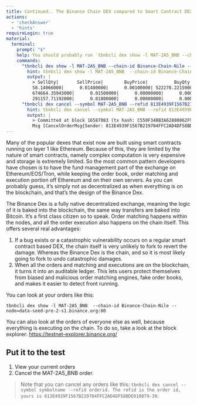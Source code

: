 ```yaml
---
title: Continued.. The Binance Chain DEX compared to Smart Contract DEXs
actions:
  - 'checkAnswer'
  - 'hints'
requireLogin: true
material:
  terminal:
    prompt: "$"
    help: You should probably run `tbnbcli dex show -l MAT-2A5_BNB --chain-id Binance-Chain-Nile --node=data-seed-pre-2-s1.binance.org:80` followed by `tbnbcli dex cancel --symbol MAT-2A5_BNB --refid 813E4939F1567B219704FFC2AD4DF58BDE010879-30`.
    commands:
      "tbnbcli dex show -l MAT-2A5_BNB --chain-id Binance-Chain-Nile --node=data-seed-pre-2-s1.binance.org:80":
        hint: tbnbcli dex show -l MAT-2A5_BNB  --chain-id Binance-Chain-Nile --node=data-seed-pre-2-s1.binance.org:80
        output: |
          > SellQty|       SellPrice|        BuyPrice|          BuyQty
          58.14066000|      0.01400000|      0.00100000| 522278.22159000
          674664.35943000|      0.01500000|      0.00000000|      0.00000000
          291157.71192000|      0.01800000|      0.00000000|      0.00000000
      "tbnbcli dex cancel --symbol MAT-2A5_BNB --refid 813E4939F1567B219704FFC2AD4DF58BDE010879-30":
        hint: tbnbcli dex cancel --symbol MAT-2A5_BNB --refid 813E4939F1567B219704FFC2AD4DF58BDE010879-30
        output: |
          > Committed at block 16587083 (tx hash: C550F348B3A62880062F9DCF67794F08889234D0360B26CF31E68F8D3105C58F, response: {Code:0 Data:[123 34 111 114 100 101 114 95 105 100 34 58 34 56 49 51 69 52 57 51 57 70 49 53 54 55 66 50 49 57 55 48 52 70 70 67 50 65 68 52 68 70 53 56 66 68 69 48 49 48 56 55 57 45 51 48 34 125] Log:Msg 0:  Info: GasWanted:0 GasUsed:0 Tags:[{Key:[97 99 116 105 111 110] Value:[111 114 100 101 114 78 101 119] XXX_NoUnkeyedLiteral:{} XXX_unrecognized:[] XXX_sizecache:0}] Codespace: XXX_NoUnkeyedLiteral:{} XXX_unrecognized:[] XXX_sizecache:0})
          Msg [CancelOrderMsg{Sender: 813E4939F1567B219704FFC2AD4DF58BDE010879, Id: 813E4939F1567B219704FFC2AD4DF58BDE010879-30, Symbol: MAT-2A5_BNB}] was sent.
---
```


Many of the popular dexes that exist now are built using smart contracts running on layer 1 like Ethereum. Because of this, they are limited by the nature of smart contracts, namely complex computation is very expensive  and storage is extremely limited. So the most common pattern developers have chosen is to have the fund management part of the exchange on Ethereum/EOS/Tron, while keeping the order book, order matching and execution portion off Ethereum and on their own servers. As you can probably guess, it’s simply not as decentralized as when everything is on the blockchain, and that’s the design of  the Binance Dex.

The Binance Dex is a fully native decentralized exchange, meaning the logic of it is baked into the blockchain, the same way transfers are baked into Bitcoin. It’s a first class citizen so to speak. Order matching happens within the nodes, and all the order execution also happens on the chain itself. This offers several real advantages:

1. If a bug exists or a catastrophic vulnerability occurs on a regular smart contract based DEX, the chain itself is very unlikely to fork to revert the damage. Whereas the Binance Dex is the chain, and so it is most likely going to fork to undo catastrophic damages.
2. When all the orders and matching and executions are on the blockchain, it turns it into an auditable ledger. This lets users protect themselves from biased and malicious order matching engines, fake order books, and makes it easier to detect front running.

You can look at your orders like this:

```
tbnbcli dex show -l MAT-2A5_BNB  --chain-id Binance-Chain-Nile --node=data-seed-pre-2-s1.binance.org:80
```

You can also look at the orders of everyone else as well, because everything is executing on the chain. To do so, take a look at the block explorer: https://testnet-explorer.binance.org/

## Put it to the test

1. View your current orders
2. Cancel the MAT-2A5_BNB order.

> Note that you can cancel any orders like this: `tbnbcli dex cancel --symbol symbolname --refid orderid. The refid is the order id, yours is 813E4939F1567B219704FFC2AD4DF58BDE010879-30`.
